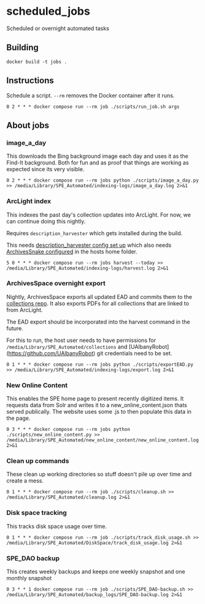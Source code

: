 # scheduled_jobs
Scheduled or overnight automated tasks

## Building

```
docker build -t jobs .
```

## Instructions

Schedule a script. `--rm` removes the Docker container after it runs.

```
0 2 * * * docker compose run --rm job ./scripts/run_job.sh args
```

## About jobs

### image_a_day

This downloads the Bing background image each day and uses it as the Find-It background. Both for fun and as proof that things are working as expected since its very visible.

```
0 2 * * * docker compose run --rm jobs python ./scripts/image_a_day.py >> /media/Library/SPE_Automated/indexing-logs/image_a_day.log 2>&1
```
### ArcLight index

This indexes the past day's collection updates into ArcLight. For now, we can continue doing this nightly.

Requires `description_harvester` which gets installed during the build.

This needs [description_harvester config set up](https://github.com/UAlbanyArchives/description_harvester#installation) which also needs [ArchivesSnake configured](https://github.com/archivesspace-labs/ArchivesSnake?tab=readme-ov-file#configuration) in the hosts home folder.

```
5 0 * * * docker compose run --rm jobs harvest --today >> /media/Library/SPE_Automated/indexing-logs/harvest.log 2>&1
```

### ArchivesSpace overnight export

Nightly, ArchivesSpace exports all updated EAD and commits them to the [collections repo](https://github.com/UAlbanyArchives/collections). It also exports PDFs for all collections that are linked to from ArcLight.

The EAD export should be incorporated into the harvest command in the future.

For this to run, the host user needs to have permissions for `/media/Library/SPE_Automated/collections` and [UAlbanyRobot]
(https://github.com/UAlbanyRobot) git credentials need to be set.

```
0 1 * * * docker compose run --rm jobs python ./scripts/exportEAD.py >> /media/Library/SPE_Automated/indexing-logs/export.log 2>&1
```

### New Online Content

This enables the SPE home page to present recently digitized items. It requests data from Solr and writes it to a new_online_content.json thats served publically. The website uses some .js to then populate this data in the page.

```
0 3 * * * docker compose run --rm jobs python ./scripts/new_online_content.py >> /media/Library/SPE_Automated/new_online_content/new_online_content.log 2>&1
```

### Clean up commands

These clean up working directories so stuff doesn't pile up over time and create a mess.

```
0 1 * * * docker compose run --rm job ./scripts/cleanup.sh >> /media/Library/SPE_Automated/cleanup.log 2>&1
```

### Disk space tracking

This tracks disk space usage over time.

```
0 1 * * * docker compose run --rm job ./scripts/track_disk_usage.sh >> /media/Library/SPE_Automated/DiskSpace/track_disk_usage.log 2>&1
```

### SPE_DAO backup

This creates weekly backups and keeps one weekly snapshot and one monthly snapshot

```
0 3 * * 1 docker compose run --rm job ./scripts/SPE_DAO-backup.sh >> /media/Library/SPE_Automated/backup_logs/SPE_DAO-backup.log 2>&1
```
